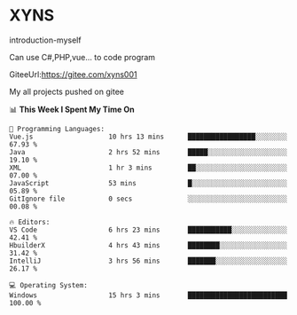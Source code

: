 # XYNS
introduction-myself

Can use C#,PHP,vue... to code program

GiteeUrl:https://gitee.com/xyns001

My all projects pushed on gitee

<!--START_SECTION:waka-->
📊 **This Week I Spent My Time On** 

```text
💬 Programming Languages: 
Vue.js                   10 hrs 13 mins      █████████████████░░░░░░░░   67.93 % 
Java                     2 hrs 52 mins       █████░░░░░░░░░░░░░░░░░░░░   19.10 % 
XML                      1 hr 3 mins         ██░░░░░░░░░░░░░░░░░░░░░░░   07.00 % 
JavaScript               53 mins             █░░░░░░░░░░░░░░░░░░░░░░░░   05.89 % 
GitIgnore file           0 secs              ░░░░░░░░░░░░░░░░░░░░░░░░░   00.08 % 

🔥 Editors: 
VS Code                  6 hrs 23 mins       ███████████░░░░░░░░░░░░░░   42.41 % 
HbuilderX                4 hrs 43 mins       ████████░░░░░░░░░░░░░░░░░   31.42 % 
IntelliJ                 3 hrs 56 mins       ███████░░░░░░░░░░░░░░░░░░   26.17 % 

💻 Operating System: 
Windows                  15 hrs 3 mins       █████████████████████████   100.00 % 
```


<!--END_SECTION:waka-->

